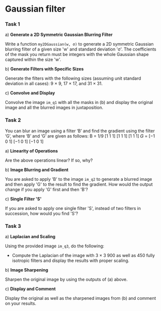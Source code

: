 # Gaussian filter

### Task 1 
a) **Generate a 2D Symmetric Gaussian Blurring Filter**

Write a function `my2DGaussian(w, σ)` to generate a 2D symmetric Gaussian blurring filter of a given size 'w' and standard deviation 'σ'. The coefficients of the mask you return must be integers with the whole Gaussian shape captured within the size 'w'.

b) **Generate Filters with Specific Sizes**

Generate the filters with the following sizes (assuming unit standard deviation in all cases): 9 × 9, 17 × 17, and 31 × 31.

c) **Convolve and Display**

Convolve the image `im_q1` with all the masks in (b) and display the original image and all the blurred images in juxtaposition.

### Task 2
You can blur an image using a filter ‘B’ and find the gradient using the filter ‘G’, where ‘B’ and ‘G’ are given as 
follows:
B = 1/9 [1 1 1]
        [1 1 1]
        [1 1 1]
𝐺 = [−1 0 1]
    [−1 0 1]
    [−1 0 1]
    
a) **Linearity of Operations**

Are the above operations linear? If so, why?

b) **Image Blurring and Gradient**

You are asked to apply 'B' to the image `im_q2` to generate a blurred image and then apply 'G' to the result to find the gradient. How would the output change if you apply 'G' first and then 'B'?

c) **Single Filter 'S'**

If you are asked to apply one single filter 'S', instead of two filters in succession, how would you find 'S'?

### Task 3
a) **Laplacian and Scaling**

Using the provided image `im_q3`, do the following:

- Compute the Laplacian of the image with 3 × 3 900 as well as 450 fully isotropic filters and display the results with proper scaling.

b) **Image Sharpening**

Sharpen the original image by using the outputs of (a) above.

c) **Display and Comment**

Display the original as well as the sharpened images from (b) and comment on your results.
